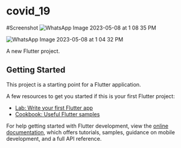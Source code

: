 # covid_19

#Screenshot
![WhatsApp Image 2023-05-08 at 1 08 35 PM](https://user-images.githubusercontent.com/126271975/236771710-d22d277d-da13-4505-be86-9b85c83c8cd8.jpeg)

![WhatsApp Image 2023-05-08 at 1 04 32 PM](https://user-images.githubusercontent.com/126271975/236771725-9a1c9acd-04a4-4147-b5c0-f7f93134f37b.jpeg)

A new Flutter project.

## Getting Started

This project is a starting point for a Flutter application.

A few resources to get you started if this is your first Flutter project:

- [Lab: Write your first Flutter app](https://docs.flutter.dev/get-started/codelab)
- [Cookbook: Useful Flutter samples](https://docs.flutter.dev/cookbook)

For help getting started with Flutter development, view the
[online documentation](https://docs.flutter.dev/), which offers tutorials,
samples, guidance on mobile development, and a full API reference.
